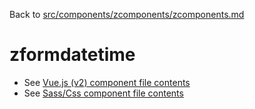 Back to [src/components/zcomponents/zcomponents.md](../../zcomponents.md)

# zformdatetime

 - See [Vue.js (v2) component file contents](./zformdatetime.vue)
 - See [Sass/Css component file contents](./zformdatetime.scss)
